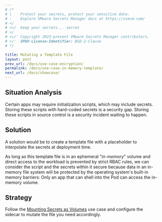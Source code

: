 ```yaml
---
# /*
# |    Protect your secrets, protect your sensitive data.
# :    Explore VMware Secrets Manager docs at https://vsecm.com/
# </
# <>/  keep your secrets... secret
# >/
# <>/' Copyright 2023-present VMware Secrets Manager contributors.
# >/'  SPDX-License-Identifier: BSD-2-Clause
# */

title: Mutating a Template File
layout: post
prev_url: /docs/use-case-encryption/
permalink: /docs/use-case-in-memory-template/
next_url: /docs/showcase/
---
```


## Situation Analysis

Certain apps may require initialization scripts, which may include secrets. 
Storing these scripts with hard-coded secrets is a security gap. Storing
these scripts in source control is a security incident waiting to happen.

## Solution

A solution would be to create a template file with a placeholder to interpolate 
the secrets at deployment time.

As long as this template file is in an ephemeral "*in-memory*" volume and direct 
access to the workload is prevented by strict RBAC rules, we can consider the 
script and the secrets within it secure because data in an in-memory file system 
will be protected by the operating system's built-in memory barriers: 
Only an app that can shell into the Pod can access the in-memory volume.

## Strategy

Follow the [Mounting Secrets as Volumes][secrets-as-volumes] use case 
and configure the sidecar to mutate the file you need accordingly.

[secrets-as-volumes]:  /docs/secrets-as-volumes/
